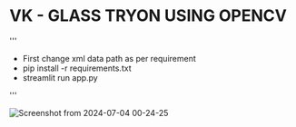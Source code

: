 # **VK - GLASS TRYON USING OPENCV**

'''
- First change xml data path as per requirement
- pip install -r requirements.txt
- streamlit run app.py

'''

![Screenshot from 2024-07-04 00-24-25](https://github.com/VK-Ant/Computervision_Exploration/assets/75832198/b6037847-463a-46b2-a1c9-105979e50750)
